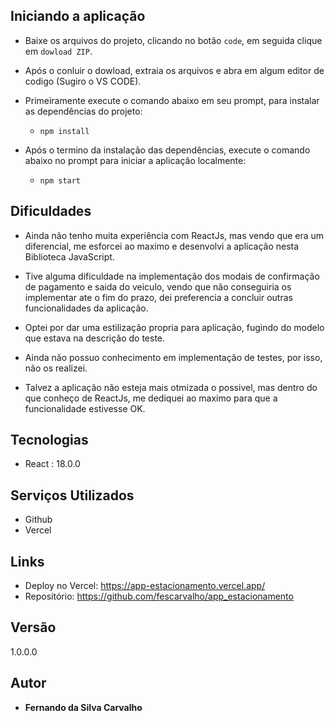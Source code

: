 ## Iniciando a aplicação

- Baixe os arquivos do projeto, clicando no botão `code`, em seguida clique em `dowload ZIP`.

- Após o conluir o dowload, extraia os arquivos e abra em algum editor de codigo (Sugiro o VS CODE).

- Primeiramente execute o comando abaixo em seu prompt, para instalar as dependências do projeto:
  - `npm install`
- Após o termino da instalação das dependências, execute o comando abaixo no prompt para iniciar a aplicação localmente:
  - `npm start`

## Dificuldades

- Ainda não tenho muita experiência com ReactJs, mas vendo que era um diferencial, me esforcei ao maximo e desenvolvi a aplicação nesta Biblioteca JavaScript.

- Tive alguma dificuldade na implementação dos modais de confirmação de pagamento e saida do veiculo, vendo que não conseguiria os implementar ate o fim do prazo, dei preferencia a concluir outras funcionalidades da aplicação.

- Optei por dar uma estilização propria para aplicação, fugindo do modelo que estava na descrição do teste.

- Ainda não possuo conhecimento em implementação de testes, por isso, não os realizei.

- Talvez a aplicação não esteja mais otmizada o possivel, mas dentro do que conheço de ReactJs, me dediquei ao maximo para que a funcionalidade estivesse OK.

## Tecnologias

- React : 18.0.0

## Serviços Utilizados

- Github
- Vercel

## Links

- Deploy no Vercel: https://app-estacionamento.vercel.app/
- Repositório: https://github.com/fescarvalho/app_estacionamento

## Versão

1.0.0.0

## Autor

- **Fernando da Silva Carvalho**
